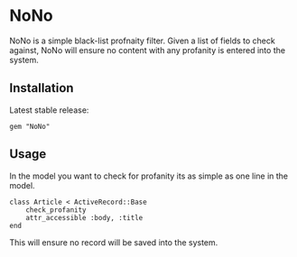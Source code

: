 NoNo
================

NoNo is a simple black-list profnaity filter. Given a list of fields to check against, NoNo will ensure no content with any profanity is entered into the system.

## Installation ##

Latest stable release:

    gem "NoNo"

## Usage ##

In the model you want to check for profanity its as simple as one line in the model.

	class Article < ActiveRecord::Base
	 	check_profanity
		attr_accessible :body, :title
	end

This will ensure no record will be saved into the system.
